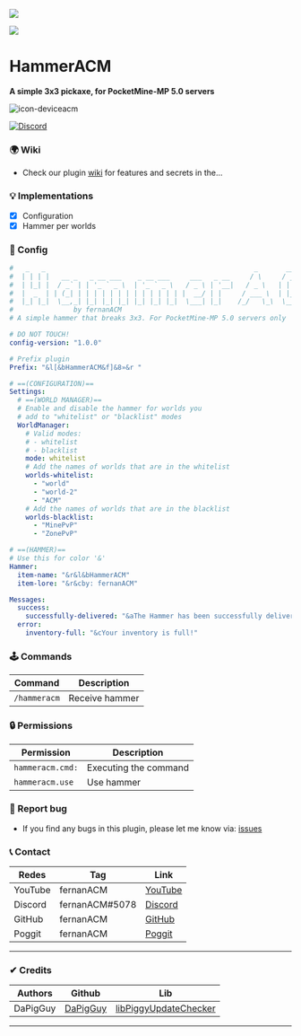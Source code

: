 [![](https://poggit.pmmp.io/shield.state/HammerACM)](https://poggit.pmmp.io/p/HammerACM)

[![](https://poggit.pmmp.io/shield.api/HammerACM)](https://poggit.pmmp.io/p/HammerACM)

# HammerACM
**A simple 3x3 pickaxe, for PocketMine-MP 5.0 servers**

![icon-deviceacm](https://github.com/fernanACM/HammerACM/assets/83558341/18d63017-941e-4101-b0db-2583dced3ba4)

<a href="https://discord.gg/YyE9XFckqb"><img src="https://img.shields.io/discord/837701868649709568?label=discord&color=7289DA&logo=discord" alt="Discord" /></a>

### 🌍 Wiki
* Check our plugin [wiki](https://github.com/fernanACM/HammerACM/wiki) for features and secrets in the...

### 💡 Implementations
* [X] Configuration
* [X] Hammer per worlds

### 💾 Config 
```yaml
#   _   _                                                    _       ____   __  __ 
#  | | | |   __ _   _ __ ___    _ __ ___     ___   _ __     / \     / ___| |  \/  |
#  | |_| |  / _` | | '_ ` _ \  | '_ ` _ \   / _ \ | '__|   / _ \   | |     | |\/| |
#  |  _  | | (_| | | | | | | | | | | | | | |  __/ | |     / ___ \  | |___  | |  | |
#  |_| |_|  \__,_| |_| |_| |_| |_| |_| |_|  \___| |_|    /_/   \_\  \____| |_|  |_|
#               by fernanACM
# A simple hammer that breaks 3x3. For PocketMine-MP 5.0 servers only

# DO NOT TOUCH!
config-version: "1.0.0"

# Prefix plugin
Prefix: "&l[&bHammerACM&f]&8»&r "

# ==(CONFIGURATION)==
Settings:
  # ==(WORLD MANAGER)==
  # Enable and disable the hammer for worlds you 
  # add to "whitelist" or "blacklist" modes
  WorldManager:
    # Valid modes:
    # - whitelist
    # - blacklist
    mode: whitelist
    # Add the names of worlds that are in the whitelist
    worlds-whitelist:
      - "world"
      - "world-2"
      - "ACM"
    # Add the names of worlds that are in the blacklist
    worlds-blacklist:
      - "MinePvP"
      - "ZonePvP"

# ==(HAMMER)==
# Use this for color '&'
Hammer:
  item-name: "&r&l&bHammerACM"
  item-lore: "&r&cby: fernanACM"

Messages:
  success:
    successfully-delivered: "&aThe Hammer has been successfully delivered!"
  error:
    inventory-full: "&cYour inventory is full!"
```

### 🕹 Commands
| Command | Description |
|---------|-------------|
| ```/hammeracm``` | Receive hammer |

### 🔒 Permissions
| Permission | Description |
|---------|-------------|
| ```hammeracm.cmd:``` | Executing the command |
| ```hammeracm.use``` | Use hammer |

### 📢 Report bug
* If you find any bugs in this plugin, please let me know via: [issues](https://github.com/fernanACM/HammerACM/issues)

### 📞 Contact
| Redes | Tag | Link |
|-------|-------------|------|
| YouTube | fernanACM | [YouTube](https://www.youtube.com/channel/UC-M5iTrCItYQBg5GMuX5ySw) | 
| Discord | fernanACM#5078 | [Discord](https://discord.gg/YyE9XFckqb) |
| GitHub | fernanACM | [GitHub](https://github.com/fernanACM)
| Poggit | fernanACM | [Poggit](https://poggit.pmmp.io/ci/fernanACM)
****

### ✔ Credits
| Authors | Github | Lib |
|---------|--------|-----|
| DaPigGuy | [DaPigGuy](https://github.com/DaPigGuy) | [libPiggyUpdateChecker](https://github.com/DaPigGuy/libPiggyUpdateChecker) |
****
